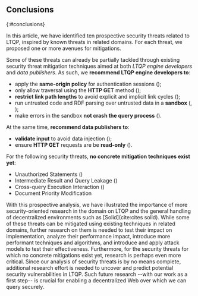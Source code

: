 ## Conclusions
{:#conclusions}

In this article, we have identified ten prospective security threats related to LTQP,
inspired by known threats in related domains.
For each threat, we proposed one or more avenues for mitigations.

Some of these threats can already be partially tackled through existing security threat mitigation techniques
aimed at both *LTQP engine developers* and *data publishers*.
As such, we **recommend LTQP engine developers to**:

* apply the **same-origin policy** for authentication sessions ([](#threat-session-hijacking));
* only allow traversal using the **HTTP GET** method ([](#threat-session-hijacking));
* **restrict link path lengths** to avoid explicit and implicit link cycles ([](#threat-link-cycles));
* run untrusted code and RDF parsing over untrusted data in a **sandbox** ([](#threat-arbitrary-code-exec), [](#threat-system-hogging));
* make errors in the sandbox **not crash the query process** ([](#threat-document-corruption)).

At the same time, **recommend data publishers to**:

* **validate input** to avoid data injection ([](#threat-cross-site-injection));
* ensure **HTTP GET** requests are be **read-only** ([](#threat-session-hijacking)).

For the following security threats, **no concrete mitigation techniques exist yet**:

* Unauthorized Statements ([](#threat-unauthorized-statements))
* Intermediate Result and Query Leakage ([](#threat-intermediate-leakage))
* Cross-query Execution Interaction ([](#threat-cross-query-interaction))
* Document Priority Modification [](#threat-doc-priority-modification)

With this prospective analysis, we have illustrated the importance of more security-oriented research
in the domain on LTQP and the general handling of decentralized environments such as [Solid](cite:cites solid).
While some of these threats can be mitigated using existing techniques in related domains,
further research on them is needed to test their impact on implementation,
analyze their performance impact,
introduce more performant techniques and algorithms,
and introduce and apply attack models to test their effectiveness.
Furthermore, for the security threats for which no concrete mitigations exist yet,
research is perhaps even more critical.
Since our analysis of security threats is by no means complete,
additional research effort is needed to uncover and predict potential security vulnerabilities in LTQP.
Such future research --with our work as a first step-- is crucial for enabling a decentralized Web over which we can query securely.
